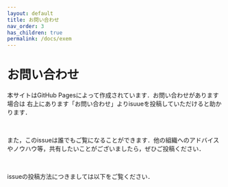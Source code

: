 ```yaml
---
layout: default
title: お問い合わせ
nav_order: 3
has_children: true
permalink: /docs/exem
---
```


# お問い合わせ 
本サイトはGitHub Pagesによって作成されています．お問い合わせがあります場合は
右上にあります「お問い合わせ」よりisuueを投稿していただけると助かります．

<br>

また，このissueは誰でもご覧になることができます．他の組織へのアドバイスやノウハウ等，共有したいことがございましたら，ぜひご投稿ください．

<br>

issueの投稿方法につきましては以下をご覧ください．

